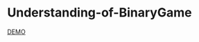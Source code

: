 # Understanding-of-BinaryGame
<a href="https://ghostinlinux.github.io/Understanding-of-BinaryGame/" target="_blank">DEMO</a>
